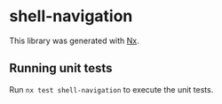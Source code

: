 # shell-navigation

This library was generated with [Nx](https://nx.dev).

## Running unit tests

Run `nx test shell-navigation` to execute the unit tests.
